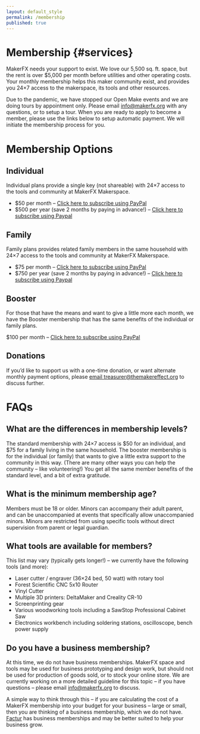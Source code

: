 ```yaml
---
layout: default_style
permalink: /membership
published: true
---
```



# Membership {#services}

MakerFX needs your support to exist.  We love our 5,500 sq. ft. space, but the rent is over $5,000 per month before utilities and other operating costs. Your monthly membership helps this maker community exist, and provides you 24×7 access to the makerspace, its tools and other resources.

Due to the pandemic, we have stopped our Open Make events and we are doing tours by appointment only. Please email info@makerfx.org with any questions, or to setup a tour. When you are ready to apply to become a member, please use the links below to setup automatic payment. We will initiate the membership process for you.

# Membership Options

## Individual

Individual plans provide a single key (not shareable) with 24×7 access to the tools and community at MakerFX Makerspace.

- $50 per month – [Click here to subscribe using PayPal](https://py.pl/29mwTv)
- $500 per year (save 2 months by paying in advance!) – [Click here to subscribe using Paypal](https://py.pl/4yLARcMoLeq)

## Family

Family plans provides related family members in the same household with 24×7 access to the tools and community at MakerFX Makerspace.

* $75 per month – [Click here to subscribe using PayPal](https://py.pl/mpvub)
* $750 per year (save 2 months by paying in advance!) – [Click here to subscribe using Paypal](https://py.pl/IZq4J)

## Booster

For those that have the means and want to give a little more each month, we have the Booster membership that has the same benefits of the individual or family plans.

$100 per month – [Click here to subscribe using PayPal](https://py.pl/1kIXed)

## Donations

If you’d like to support us with a one-time donation, or want alternate monthly payment options, please [email treasurer@themakereffect.org](mailto:treasurer@themakereffect.org) to discuss further.

# FAQs

## What are the differences in membership levels?

The standard membership with 24×7 access is $50 for an individual, and $75 for a family living in the same household.
The booster membership is for the individual (or family) that wants to give a little extra support to the community in this way. (There are many other ways you can help the community – like volunteering!) You get all the same member benefits of the standard level, and a bit of extra gratitude.

## What is the minimum membership age?

Members must be 18 or older. Minors can accompany their adult parent, and can be unaccompanied at events that specifically allow unaccompanied minors.
Minors are restricted from using specific tools without direct supervision from parent or legal guardian.

## What tools are available for members?

This list may vary (typically gets longer!) – we currently have the following tools (and more):
- Laser cutter / engraver (36×24 bed, 50 watt) with rotary tool
- Forest Scientific CNC 5x10 Router
- Vinyl Cutter
- Multiple 3D printers: DeltaMaker and Creality CR-10
- Screenprinting gear
- Various woodworking tools including a SawStop Professional Cabinet Saw
- Electronics workbench including soldering stations, oscilloscope, bench power supply

## Do you have a business membership?

At this time, we do not have business memberships. MakerFX space and tools may be used for business prototyping and design work, but should not be used for production of goods sold, or to stock your online store. We are currently working on a more detailed guideline for this topic – if you have questions – please email <info@makerfx.org> to discuss.

A simple way to think through this – if you are calculating the cost of a MakerFX membership into your budget for your business – large or small, then you are thinking of a business membership, which we do not have. [Factur](https://www.factur.org>) has business memberships and may be better suited to help your business grow.
